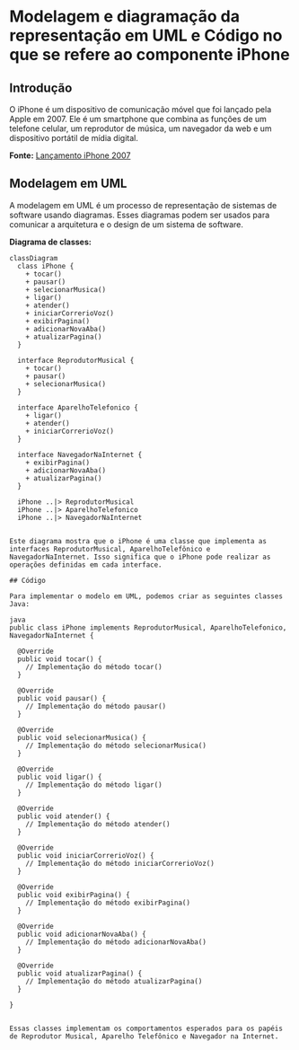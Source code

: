 # Modelagem e diagramação da representação em UML e Código no que se refere ao componente iPhone

## Introdução

O iPhone é um dispositivo de comunicação móvel que foi lançado pela Apple em 2007. Ele é um smartphone que combina as funções de um telefone celular, um reprodutor de música, um navegador da web e um dispositivo portátil de mídia digital.

**Fonte:** [Lançamento iPhone 2007](https://www.youtube.com/watch?v=vN01eM7_AaA)

## Modelagem em UML

A modelagem em UML é um processo de representação de sistemas de software usando diagramas. Esses diagramas podem ser usados para comunicar a arquitetura e o design de um sistema de software.

**Diagrama de classes:**

```mermaid
classDiagram
  class iPhone {
    + tocar()
    + pausar()
    + selecionarMusica()
    + ligar()
    + atender()
    + iniciarCorrerioVoz()
    + exibirPagina()
    + adicionarNovaAba()
    + atualizarPagina()
  }

  interface ReprodutorMusical {
    + tocar()
    + pausar()
    + selecionarMusica()
  }

  interface AparelhoTelefonico {
    + ligar()
    + atender()
    + iniciarCorrerioVoz()
  }

  interface NavegadorNaInternet {
    + exibirPagina()
    + adicionarNovaAba()
    + atualizarPagina()
  }

  iPhone ..|> ReprodutorMusical
  iPhone ..|> AparelhoTelefonico
  iPhone ..|> NavegadorNaInternet


Este diagrama mostra que o iPhone é uma classe que implementa as interfaces ReprodutorMusical, AparelhoTelefônico e NavegadorNaInternet. Isso significa que o iPhone pode realizar as operações definidas em cada interface.

## Código

Para implementar o modelo em UML, podemos criar as seguintes classes Java:

java
public class iPhone implements ReprodutorMusical, AparelhoTelefonico, NavegadorNaInternet {

  @Override
  public void tocar() {
    // Implementação do método tocar()
  }

  @Override
  public void pausar() {
    // Implementação do método pausar()
  }

  @Override
  public void selecionarMusica() {
    // Implementação do método selecionarMusica()
  }

  @Override
  public void ligar() {
    // Implementação do método ligar()
  }

  @Override
  public void atender() {
    // Implementação do método atender()
  }

  @Override
  public void iniciarCorrerioVoz() {
    // Implementação do método iniciarCorrerioVoz()
  }

  @Override
  public void exibirPagina() {
    // Implementação do método exibirPagina()
  }

  @Override
  public void adicionarNovaAba() {
    // Implementação do método adicionarNovaAba()
  }

  @Override
  public void atualizarPagina() {
    // Implementação do método atualizarPagina()
  }

}


Essas classes implementam os comportamentos esperados para os papéis de Reprodutor Musical, Aparelho Telefônico e Navegador na Internet.
